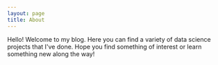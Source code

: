 ```yaml
---
layout: page
title: About
---
```


<p class="message">
  Hello! Welcome to my blog. Here you can find a variety of data science projects that I've done. Hope you find something of interest or learn something new along the way!
</p>
